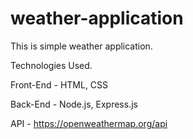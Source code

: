# weather-application

This is simple weather application.

Technologies Used.

Front-End - HTML, CSS


Back-End - Node.js, Express.js


API - https://openweathermap.org/api
